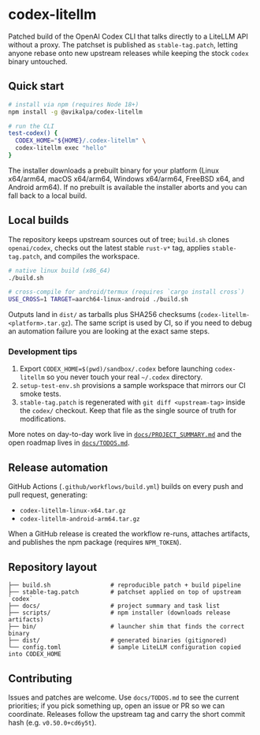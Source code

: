 # codex-litellm

Patched build of the OpenAI Codex CLI that talks directly to a LiteLLM API without a proxy.  The patchset is published as `stable-tag.patch`, letting anyone rebase onto new upstream releases while keeping the stock `codex` binary untouched.

## Quick start

```bash
# install via npm (requires Node 18+)
npm install -g @avikalpa/codex-litellm

# run the CLI
test-codex() {
  CODEX_HOME="${HOME}/.codex-litellm" \
  codex-litellm exec "hello"
}
```

The installer downloads a prebuilt binary for your platform (Linux x64/arm64, macOS x64/arm64, Windows x64/arm64, FreeBSD x64, and Android arm64).  If no prebuilt is available the installer aborts and you can fall back to a local build.

## Local builds

The repository keeps upstream sources out of tree; `build.sh` clones `openai/codex`, checks out the latest stable `rust-v*` tag, applies `stable-tag.patch`, and compiles the workspace.

```bash
# native linux build (x86_64)
./build.sh

# cross-compile for android/termux (requires `cargo install cross`)
USE_CROSS=1 TARGET=aarch64-linux-android ./build.sh
```

Outputs land in `dist/` as tarballs plus SHA256 checksums (`codex-litellm-<platform>.tar.gz`).  The same script is used by CI, so if you need to debug an automation failure you are looking at the exact same steps.

### Development tips

1. Export `CODEX_HOME=$(pwd)/sandbox/.codex` before launching `codex-litellm` so you never touch your real `~/.codex` directory.
2. `setup-test-env.sh` provisions a sample workspace that mirrors our CI smoke tests.
3. `stable-tag.patch` is regenerated with `git diff <upstream-tag>` inside the `codex/` checkout.  Keep that file as the single source of truth for modifications.

More notes on day-to-day work live in [`docs/PROJECT_SUMMARY.md`](docs/PROJECT_SUMMARY.md) and the open roadmap lives in [`docs/TODOS.md`](docs/TODOS.md).

## Release automation

GitHub Actions (`.github/workflows/build.yml`) builds on every push and pull request, generating:

- `codex-litellm-linux-x64.tar.gz`
- `codex-litellm-android-arm64.tar.gz`

When a GitHub release is created the workflow re-runs, attaches artifacts, and publishes the npm package (requires `NPM_TOKEN`).

## Repository layout

```
├── build.sh                 # reproducible patch + build pipeline
├── stable-tag.patch         # patchset applied on top of upstream `codex`
├── docs/                    # project summary and task list
├── scripts/                 # npm installer (downloads release artifacts)
├── bin/                     # launcher shim that finds the correct binary
├── dist/                    # generated binaries (gitignored)
└── config.toml              # sample LiteLLM configuration copied into CODEX_HOME
```

## Contributing

Issues and patches are welcome.  Use `docs/TODOS.md` to see the current priorities; if you pick something up, open an issue or PR so we can coordinate.  Releases follow the upstream tag and carry the short commit hash (e.g. `v0.50.0+cd6y5t`).
